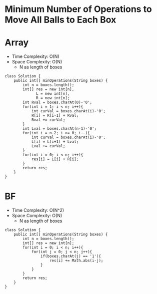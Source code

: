 # Minimum Number of Operations to Move All Balls to Each Box

# Array

- Time Complexity: O(N)
- Space Complexity: O(N)
  - N as length of boxes

```
class Solution {
    public int[] minOperations(String boxes) {
        int n = boxes.length();
        int[] res = new int[n],
              L = new int[n],
              R = new int[n];
        int Rval = boxes.charAt(0)-'0';
        for(int i = 1; i < n; i++){
            int curVal = boxes.charAt(i)-'0';
            R[i] = R[i-1] + Rval;
            Rval += curVal;
        }
        int Lval = boxes.charAt(n-1)-'0';
        for(int i = n-2; i >= 0; i--){
            int curVal = boxes.charAt(i)-'0';
            L[i] = L[i+1] + Lval;
            Lval += curVal;
        }
        for(int i = 0; i < n; i++){
            res[i] = L[i] + R[i];
        }
        return res;
    }
}
```

# BF

- Time Complexity: O(N^2)
- Space Complexity: O(N)
  - N as length of boxes

```
class Solution {
    public int[] minOperations(String boxes) {
        int n = boxes.length();
        int[] res = new int[n];
        for(int i = 0; i < n; i++){
            for(int j = 0; j < n; j++){
                if(boxes.charAt(j) == '1'){
                    res[i] += Math.abs(i-j);
                }
            }
        }
        return res;
    }
}
```
